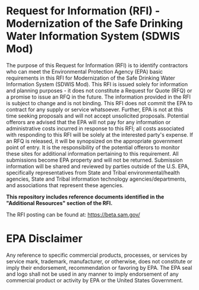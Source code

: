 # Request for Information (RFI) - Modernization of the Safe Drinking Water Information System (SDWIS Mod) 
The purpose of this Request for Information (RFI) is to identify contractors who can meet the Environmental Protection Agency (EPA) basic requirements in this RFI for Modernization of the Safe Drinking Water Information System (SDWIS Mod). 
This RFI is issued solely for information and planning purposes - it does not constitute a Request for Quote (RFQ) or a promise to issue an RFQ in the future. The information provided in the RFI is subject to change and is not binding. This RFI does not commit the EPA to contract for any supply or service whatsoever. Further, EPA is not at this time seeking proposals and will not accept unsolicited proposals. Potential offerors are advised that the EPA will not pay for any information or administrative costs incurred in response to this RFI; all costs associated with responding to this RFI will be solely at the interested party's expense. If an RFQ is released, it will be synopsized on the appropriate government point of entry. It is the responsibility of the potential offerors to monitor these sites for additional information pertaining to this requirement. All submissions become EPA property and will not be returned. Submission information will be shared and reviewed by parties outside of the U.S. EPA, specifically representatives from State and Tribal environmental/health agencies, State and Tribal information technology agencies/departments, and associations that represent these agencies. 

**This repository includes reference documents identified in the "Additional Resources" section of the RFI.**

The RFI posting can be found at: https://beta.sam.gov/ 

# EPA Disclaimer 
Any reference to specific commercial products, processes, or services by service mark, trademark, manufacturer, or otherwise, does not constitute or imply their endorsement, recommendation or favoring by EPA. The EPA seal and logo shall not be used in any manner to imply endorsement of any commercial product or activity by EPA or the United States Government.
